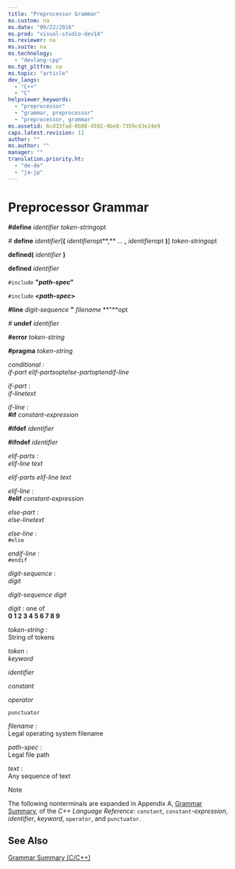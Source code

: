 ```yaml
---
title: "Preprocessor Grammar"
ms.custom: na
ms.date: "09/22/2016"
ms.prod: "visual-studio-dev14"
ms.reviewer: na
ms.suite: na
ms.technology: 
  - "devlang-cpp"
ms.tgt_pltfrm: na
ms.topic: "article"
dev_langs: 
  - "C++"
  - "C"
helpviewer_keywords: 
  - "preprocessor"
  - "grammar, preprocessor"
  - "preprocessor, grammar"
ms.assetid: 6cd33fad-0b08-4592-9be8-7359c43e24e9
caps.latest.revision: 11
author: ""
ms.author: ""
manager: ""
translation.priority.ht: 
  - "de-de"
  - "ja-jp"
---
```

# Preprocessor Grammar
**#define**  *identifier* *token-string*opt  
  
 *#* **define**  *identifier*[**(** *identifier*opt**,** *...* **,** *identifier*opt **)**] *token-string*opt  
  
 **defined(**  *identifier* **)**  
  
 **defined**  *identifier*  
  
 `#include` **"***path-spec***"**  
  
 `#include` **<***path-spec***>**  
  
 **#line**  *digit-sequence*  **"** *filename* **"**opt  
  
 *#* **undef**  *identifier*  
  
 **#error**  *token-string*  
  
 **#pragma**  *token-string*  
  
 *conditional* :  
 *if-part elif-parts*opt*else-part*opt*endif-line*  
  
 *if-part* :  
 *if-linetext*  
  
 *if-line* :  
 **#if**  *constant-expression*  
  
 **#ifdef**  *identifier*  
  
 **#ifndef**  *identifier*  
  
 *elif-parts* :  
 *elif-line text*  
  
 *elif-parts elif-line text*  
  
 *elif-line* :  
 **#elif**  *constant-expression*  
  
 *else-part* :  
 *else-linetext*  
  
 *else-line* :  
 `#else`  
  
 *endif-line* :  
 `#endif`  
  
 *digit-sequence* :  
 *digit*  
  
 *digit-sequence digit*  
  
 *digit* : one of  
 **0 1 2 3 4 5 6 7 8 9**  
  
 *token-string* :  
 String of tokens  
  
 *token* :  
 *keyword*  
  
 *identifier*  
  
 *constant*  
  
 *operator*  
  
 `punctuator`  
  
 *filename* :  
 Legal operating system filename  
  
 *path-spec* :  
 Legal file path  
  
 *text* :  
 Any sequence of text  
  
> [!NOTE]
>  The following nonterminals are expanded in Appendix A, [Grammar Summary](../vs140/grammar-summary--c---.md), of the *C++ Language Reference*: `constant`, `constant`-*expression*, *identifier*, *keyword*, `operator`, and `punctuator`.  
  
## See Also  
 [Grammar Summary (C/C++)](../vs140/grammar-summary--c-c---.md)